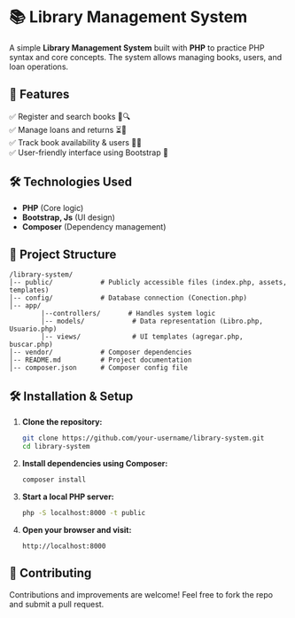 # 📚 Library Management System

A simple **Library Management System** built with **PHP** to practice PHP syntax and core concepts. The system allows managing books, users, and loan operations.

## 🚀 Features

✅ Register and search books 📕🔍  
✅ Manage loans and returns ⏳🔄  
✅ Track book availability & users 👥📌  
✅ User-friendly interface using Bootstrap 🎨  

## 🛠️ Technologies Used

- **PHP** (Core logic)
- **Bootstrap, Js** (UI design)
- **Composer** (Dependency management)

## 📂 Project Structure

```
/library-system/
│-- public/            # Publicly accessible files (index.php, assets, templates)
│-- config/            # Database connection (Conection.php)
│-- app/
        |--controllers/       # Handles system logic
        │-- models/            # Data representation (Libro.php, Usuario.php)
        │-- views/             # UI templates (agregar.php, buscar.php)
│-- vendor/            # Composer dependencies
│-- README.md          # Project documentation
│-- composer.json      # Composer config file
```

## 🛠️ Installation & Setup

1. **Clone the repository:**
   ```sh
   git clone https://github.com/your-username/library-system.git
   cd library-system
   ```
2. **Install dependencies using Composer:**
   ```sh
   composer install
   ```
3. **Start a local PHP server:**
   ```sh
   php -S localhost:8000 -t public
   ```
4. **Open your browser and visit:**
   ```
   http://localhost:8000
   ```

## 📌 Contributing

Contributions and improvements are welcome! Feel free to fork the repo and submit a pull request.

